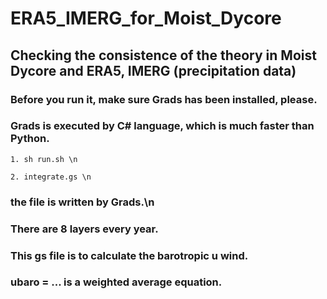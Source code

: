 # ERA5_IMERG_for_Moist_Dycore
## Checking the consistence of the theory in Moist Dycore and ERA5, IMERG (precipitation data)

### Before you run it, make sure Grads has been installed, please.
### Grads is executed by C# language, which is much faster than Python.
   
```
1. sh run.sh \n
```

```
2. integrate.gs \n
```
### the file is written by Grads.\n
### There are 8 layers every year.
### This gs file is to calculate the barotropic u wind.
### ubaro = ... is a weighted average equation.
   
   
